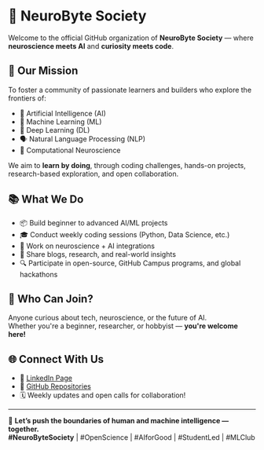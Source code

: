 # 🧠 NeuroByte Society

Welcome to the official GitHub organization of **NeuroByte Society** — where **neuroscience meets AI** and **curiosity meets code**.

## 🚀 Our Mission
To foster a community of passionate learners and builders who explore the frontiers of:

- 🧠 Artificial Intelligence (AI)
- 🤖 Machine Learning (ML)
- 🧬 Deep Learning (DL)
- 🗣️ Natural Language Processing (NLP)
- 🧮 Computational Neuroscience

We aim to **learn by doing**, through coding challenges, hands-on projects, research-based exploration, and open collaboration.

## 📚 What We Do

- 📦 Build beginner to advanced AI/ML projects
- 🎓 Conduct weekly coding sessions (Python, Data Science, etc.)
- 🧪 Work on neuroscience + AI integrations
- 📝 Share blogs, research, and real-world insights
- 🔍 Participate in open-source, GitHub Campus programs, and global hackathons

## 🎯 Who Can Join?
Anyone curious about tech, neuroscience, or the future of AI.  
Whether you're a beginner, researcher, or hobbyist — **you're welcome here!**

## 🌐 Connect With Us
- 💼 [LinkedIn Page](https://www.linkedin.com/company/neurobyte-society)  
- 🧠 [GitHub Repositories](https://github.com/NeuroByte-Society)  
- 🗓️ Weekly updates and open calls for collaboration!

---

📌 **Let’s push the boundaries of human and machine intelligence — together.**  
**#NeuroByteSociety** | #OpenScience | #AIforGood | #StudentLed | #MLClub
